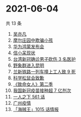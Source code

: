 # 2021-06-04

共 13 条

<!-- BEGIN -->
<!-- 最后更新时间 Fri Jun 04 2021 16:41:48 GMT+0800 (China Standard Time) -->

1. [吴亦凡](https://www.zhihu.com/search?q=吴亦凡)
2. [摩尔庄园中欺骗小孩](https://www.zhihu.com/search?q=摩尔庄园)
3. [华为鸿蒙发布会](https://www.zhihu.com/search?q=华为)
4. [信小呆现状](https://www.zhihu.com/search?q=信小呆)
5. [台湾新冠确诊男子砍伤 3 名医护](https://www.zhihu.com/search?q=台湾疫情)
6. [野象群进入昆明](https://www.zhihu.com/search?q=云南大象)
7. [兰新铁路一列车撞上工人致 9 死](https://www.zhihu.com/search?q=兰新铁路)
8. [科学松鼠会致歉](https://www.zhihu.com/search?q=科学松鼠会)
9. [《致命女人》第二季](https://www.zhihu.com/search?q=致命女人)
10. [我国新冠疫苗接种超 7 亿剂次](https://www.zhihu.com/search?q=新冠疫苗)
11. [一人之下 561 话](https://www.zhihu.com/search?q=一人之下)
12. [广州疫情](https://www.zhihu.com/search?q=广州疫情)
13. [「海贼王」1015 话情报](https://www.zhihu.com/search?q=海贼王)

<!-- END -->

